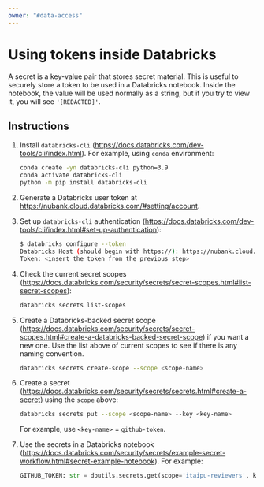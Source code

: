 ```yaml
---
owner: "#data-access"
---
```


# Using tokens inside Databricks

A secret is a key-value pair that stores secret material. This is useful to securely store a token
to be used in a Databricks notebook. Inside the notebook, the value will be used normally as a
string, but if you try to view it, you will see `'[REDACTED]'`.

## Instructions

1. Install `databricks-cli` (<https://docs.databricks.com/dev-tools/cli/index.html>). For example,
using `conda` environment:

   ```bash
   conda create -yn databricks-cli python=3.9
   conda activate databricks-cli
   python -m pip install databricks-cli
   ```

1. Generate a Databricks user token at <https://nubank.cloud.databricks.com/#setting/account>.

1. Set up `databricks-cli` authentication (<https://docs.databricks.com/dev-tools/cli/index.html#set-up-authentication>):

   ```bash
   $ databricks configure --token
   Databricks Host (should begin with https://): https://nubank.cloud.databricks.com
   Token: <insert the token from the previous step>
   ```

1. Check the current secret scopes (<https://docs.databricks.com/security/secrets/secret-scopes.html#list-secret-scopes>):

   ```bash
   databricks secrets list-scopes
   ```

1. Create a Databricks-backed secret scope (<https://docs.databricks.com/security/secrets/secret-scopes.html#create-a-databricks-backed-secret-scope>)
if you want a new one. Use the list above of current scopes to see if there is any naming convention.

   ```bash
   databricks secrets create-scope --scope <scope-name>
   ```

1. Create a secret (<https://docs.databricks.com/security/secrets/secrets.html#create-a-secret>)
using the `scope` above:

   ```bash
   databricks secrets put --scope <scope-name> --key <key-name>
   ```
   
   For example, use `<key-name>` = `github-token`.

1. Use the secrets in a Databricks notebook (<https://docs.databricks.com/security/secrets/example-secret-workflow.html#secret-example-notebook>).
For example:

   ```python
   GITHUB_TOKEN: str = dbutils.secrets.get(scope='itaipu-reviewers', key='github-token')
   ```
